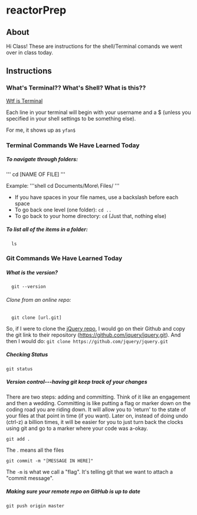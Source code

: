 # reactorPrep

## About
Hi Class! These are instructions for the shell/Terminal comands we went over in class today.

## Instructions

### What's Terminal?? What's Shell? What is this??
[Wtf is Terminal](http://askubuntu.com/questions/38162/what-is-a-terminal-and-how-do-i-open-and-use-it)

Each line in your terminal will begin with your username and a $ (unless you specified in your shell settings to be something else).

For me, it shows up as ```yfan$```

### Terminal Commands We Have Learned Today

##### To  navigate through folders:


'''
cd [NAME OF FILE]
'''

Example:
'''shell
  cd Documents/More\ Files/
'''

* If you have spaces in your file names, use a backslash before each space
* To go back one level (one folder): ```cd ..```
* To go back to your home directory: ```cd```  (Just that, nothing else)

##### To list all of the items in a folder:
```shell
  ls
```

### Git Commands We Have Learned Today

##### What is the version?

```shell
  git --version
```

###### Clone from an online repo:
```shell
  git clone [url.git]
```

So, if I were to clone the [jQuery repo](https://github.com/jquery/jquery), I would go on their Github and copy the git link to their repository (https://github.com/jquery/jquery.git).
And then I would do: ```git clone https://github.com/jquery/jquery.git```

##### Checking Status
```shell
git status
```

##### Version control---having git keep track of your changes
There are two steps: adding and committing. Think of it like an engagement and then a wedding.
Committing is like putting a flag or marker down on the coding road you are riding down.
It will allow you to 'return' to the state of your files at that point in time (if you want).
Later on, instead of doing undo (ctrl-z) a billion times, it will be easier for you to just turn back the clocks using git and go to a marker where your code was a-okay.

```shell
git add .
```
The . means all the files

```shell
git commit -m "[MESSAGE IN HERE]"
```

The ```-m``` is what we call a "flag". It's telling git that we want to attach a "commit message".

##### Making sure your remote repo on GitHub is up to date

```shell
git push origin master
```



